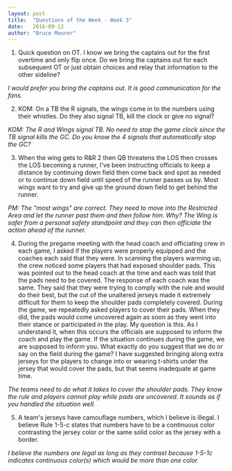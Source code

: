 ```yaml
---
layout: post
title:  "Questions of the Week - Week 3"
date:   2016-09-12
author: "Bruce Maurer"
---
```


1. Quick question on OT. I know we bring the captains out for the first overtime
   and only flip once. Do we bring the captains out for each subsequent OT or
just obtain choices and relay that information to the other sideline?

*I would prefer you bring the captains out. It is good communication for the
fans.*

2. KOM: On a TB the R signals, the wings come in to the numbers using their
   whistles. Do they also signal TB, kill the clock or give no signal?

*KOM: The R and Wings signal TB. No need to stop the game clock since the TB
signal kills the GC. Do you know the 4 signals that automatically stop the GC?*

3. When the wing gets to R&R 2 then QB threatens the LOS then crosses the LOS
   becoming a runner, I've been instructing officials to keep a distance by
continuing down field then come back and spot as needed or to continue down
field until speed of the runner passes us by. Most wings want to try and give up
the ground down field to get behind the runner.

*PM: The "most wings" are correct. They need to move into the Restricted Area and
let the runner past them and then follow him. Why? The Wing is safer from a
personal safety standpoint and they can then officiate the action ahead of the
runner.*

4. During the pregame meeting with the head coach and officiating crew in each
   game, I asked if the players were properly equipped and the coaches each said
that they were. In scanning the players warming up, the crew noticed some
players that had exposed shoulder pads. This was pointed out to the head coach
at the time and each was told that the pads need to be covered. The response of
each coach was the same. They said that they were trying to comply with the rule
and would do their best, but the cut of the unaltered jerseys made it extremely
difficult for them to keep the shoulder pads completely covered. During the
game, we repeatedly asked players to cover their pads. When they did, the pads
would come uncovered again as soon as they went into their stance or
participated in the play. My question is this. As I understand it, when this
occurs the officials are supposed to inform the coach and play the game. If the
situation continues during the game, we are supposed to inform you. What exactly
do you suggest that we do or say on the field during the game? I have suggested
bringing along extra jerseys for the players to change into or wearing t-shirts
under the jersey that would cover the pads, but that seems inadequate at game
time.

*The teams need to do what it takes to cover the shoulder pads. They know the
rule and players cannot play while pads are uncovered. It sounds as if you
handled the situation well.*

5. A team's jerseys have camouflage numbers, which I believe is illegal. I
   believe Rule 1-5-c states that numbers have to be a continuous color
contrasting the jersey color or the same solid color as the jersey with a
border.

*I believe the numbers are legal as long as they contrast because 1-5-1c
indicates continuous color(s) which would be more than one color.*
